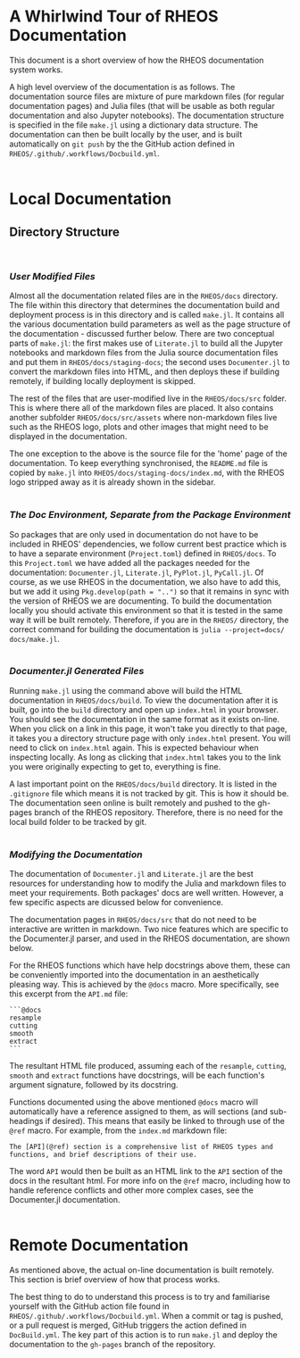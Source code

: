 # **A** Whirlwind Tour of RHEOS Documentation

This document is a short overview of how the RHEOS documentation system works.

A high level overview of the documentation is as follows. The documentation source files are mixture of pure markdown files (for regular documentation pages) and Julia files (that will be usable as both regular documentation and also Jupyter notebooks). The documentation structure is specified in the file `make.jl` using a dictionary data structure. The documentation can then be built locally by the user, and is built automatically on `git push` by the the GitHub action defined in `RHEOS/.github/.workflows/Docbuild.yml`.
<br><br>

# Local Documentation

## Directory Structure
<br>

### *User Modified Files*

Almost all the documentation related files are in the `RHEOS/docs` directory. The file within this directory that determines the documentation build and deployment process is in this directory and is called `make.jl`. It contains all the various documentation build parameters as well as the page structure of the documentation - discussed further below. There are two conceptual parts of `make.jl`: the first makes use of `Literate.jl` to build all the Jupyter notebooks and markdown files from the Julia source documentation files and put them in `RHEOS/docs/staging-docs`; the second uses `Documenter.jl` to convert the markdown files into HTML, and then deploys these if building remotely, if building locally deployment is skipped.

The rest of the files that are user-modified live in the `RHEOS/docs/src` folder. This is where there all of the markdown files are placed. It also contains another subfolder `RHEOS/docs/src/assets` where non-markdown files live such as the RHEOS logo, plots and other images that might need to be displayed in the documentation.

The one exception to the above is the source file for the 'home' page of the documentation. To keep everything synchronised, the `README.md` file is copied by `make.jl` into `RHEOS/docs/staging-docs/index.md`, with the RHEOS logo stripped away as it is already shown in the sidebar.
<br><br>

### *The Doc Environment, Separate from the Package Environment*

So packages that are only used in documentation do not have to be included in RHEOS' dependencies, we follow current best practice which is to have a separate environment (`Project.toml`) defined in `RHEOS/docs`. To this `Project.toml` we have added all the packages needed for the documentation: `Documenter.jl`, `Literate.jl`, `PyPlot.jl`, `PyCall.jl`. Of course, as we use RHEOS in the documentation, we also have to add this, but we add it using `Pkg.develop(path = "..")` so that it remains in sync with the version of RHEOS we are documenting. To build the documentation locally you should activate this environment so that it is tested in the same way it will be built remotely. Therefore, if you are in the `RHEOS/` directory, the correct command for building the documentation is `julia --project=docs/ docs/make.jl`.
<br><br>

### *Documenter.jl Generated Files*

Running `make.jl` using the command above will build the HTML documentation in `RHEOS/docs/build`. To view the documentation after it is built, go into the `build` directory and open up `index.html` in your browser. You should see the documentation in the same format as it exists on-line. When you click on a link in this page, it won't take you directly to that page, it takes you a directory structure page with only `index.html` present. You will need to click on `index.html` again. This is expected behaviour when inspecting locally. As long as clicking that `index.html` takes you to the link you were originally expecting to get to, everything is fine.

A last important point on the `RHEOS/docs/build` directory. It is listed in the `.gitignore` file which means it is not tracked by git. This is how it should be. The documentation seen online is built remotely and pushed to the gh-pages branch of the RHEOS repository. Therefore, there is no need for the local build folder to be tracked by git.
<br><br>

### *Modifying the Documentation*

The documentation of `Documenter.jl` and `Literate.jl` are the best resources for understanding how to modify the Julia and markdown files to meet your requirements. Both packages' docs are well written. However, a few specific aspects are dicussed below for convenience.

The documentation pages in `RHEOS/docs/src` that do not need to be interactive are written in markdown. Two nice features which are specific to the Documenter.jl parser, and used in the RHEOS documentation, are shown below.

For the RHEOS functions which have help docstrings above them, these can be conveniently imported into the documentation in an aesthetically pleasing way. This is achieved by the `@docs` macro. More specifically, see this excerpt from the `API.md` file:

    ```@docs
    resample
    cutting
    smooth
    extract
    ```

The resultant HTML file produced, assuming each of the `resample`, `cutting`, `smooth` and `extract` functions have docstrings, will be each function's argument signature, followed by its docstring.

Functions documented using the above mentioned `@docs` macro will automatically have a reference assigned to them, as will sections (and sub-headings if desired). This means that easily be linked to through use of the `@ref` macro. For example, from the `index.md` markdown file:

    The [API](@ref) section is a comprehensive list of RHEOS types and 
    functions, and brief descriptions of their use.

The word `API` would then be built as an HTML link to the `API` section of the docs in the resultant html. For more info on the `@ref` macro, including how to handle reference conflicts and other more complex cases, see the Documenter.jl documentation.
<br><br>

# Remote Documentation

As mentioned above, the actual on-line documentation is built remotely. This section is brief overview of how that process works. 

The best thing to do to understand this process is to try and familiarise yourself with the GitHub action file found in `RHEOS/.github/.workflows/Docbuild.yml`. When a commit or tag is pushed, or a pull request is merged, GitHub triggers the action defined in `DocBuild.yml`. The key part of this action is to run `make.jl` and deploy the documentation to the `gh-pages` branch of the repository.